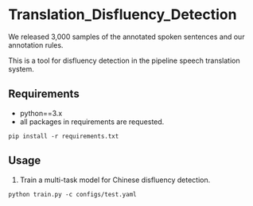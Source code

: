 # Translation_Disfluency_Detection

We released 3,000 samples of the annotated spoken sentences and our annotation rules. 


This is a tool for disfluency detection in the pipeline speech translation system. 

## Requirements
* python==3.x 
* all packages in requirements are requested.
```
pip install -r requirements.txt
```

## Usage
1. Train a multi-task model for Chinese disfluency detection.
```
python train.py -c configs/test.yaml
```

